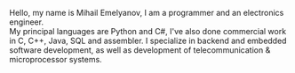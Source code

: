 Hello, my name is Mihail Emelyanov, I am a programmer and an electronics engineer.  
My principal languages are Python and C#, I've also done commercial work in C, C++, Java, SQL and assembler. I specialize in backend and embedded software development, as well as development of telecommunication & microprocessor systems.

